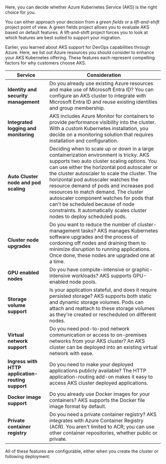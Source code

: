 Here, you can decide whether Azure Kubernetes Service (AKS) is the right choice for you.

You can either approach your decision from a *green fields* or a *lift-and-shift* project point of view. A green fields project allows you to evaluate AKS based on default features. A lift-and-shift project forces you to look at which features are best suited to support your migration.

Earlier, you learned about AKS support for DevOps capabilities through Azure. Here, we list out Azure resources you should consider to enhance your AKS Kubernetes offering. These features each represent compelling factors for why customers choose AKS.

| Service | Consideration |
| --- | --- |
| **Identity and security management** | Do you already use existing Azure resources and make use of Microsoft Entra ID? You can configure an AKS cluster to integrate with Microsoft Entra ID and reuse existing identities and group membership. |
| **Integrated logging and monitoring** | AKS includes Azure Monitor for containers to provide performance visibility into the cluster. With a custom Kubernetes installation, you decide on a monitoring solution that requires installation and configuration. |
| **Auto Cluster node and pod scaling** | Deciding when to scale up or down in a large containerization environment is tricky. AKS supports two auto cluster scaling options. You can use either the horizontal pod autoscaler or the cluster autoscaler to scale the cluster. The horizontal pod autoscaler watches the resource demand of pods and increases pod resources to match demand. The cluster autoscaler component watches for pods that can't be scheduled because of node constraints. It automatically scales cluster nodes to deploy scheduled pods. |
| **Cluster node upgrades** | Do you want to reduce the number of cluster-management tasks? AKS manages Kubernetes software upgrades and the process of cordoning off nodes and draining them to minimize disruption to running applications. Once done, these nodes are upgraded one at a time. |
| **GPU enabled nodes** | Do you have compute-intensive or graphic-intensive workloads? AKS supports GPU-enabled node pools. |
| **Storage volume support** | Is your application stateful, and does it require persisted storage? AKS supports both static and dynamic storage volumes. Pods can attach and reattach to these storage volumes as they're created or rescheduled on different nodes. |
| **Virtual network support** | Do you need pod-to-pod network communication or access to on-premises networks from your AKS cluster? An AKS cluster can be deployed into an existing virtual network with ease. |
| **Ingress with HTTP application-routing support** | Do you need to make your deployed applications publicly available? The HTTP application-routing add-on makes it easy to access AKS cluster deployed applications. |
| **Docker image support** | Do you already use Docker images for your containers? AKS supports the Docker file image format by default. |
| **Private container registry** | Do you need a private container registry? AKS integrates with Azure Container Registry (ACR). You aren't limited to ACR; you can use other container repositories, whether public or private. |

All of these features are configurable, either when you create the cluster or following deployment.
